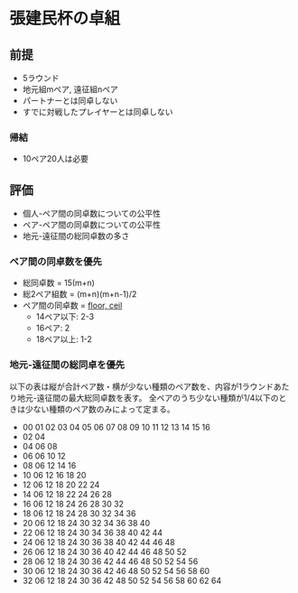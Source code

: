 # 張建民杯の卓組

## 前提

* 5ラウンド
* 地元組mペア, 遠征組nペア
* パートナーとは同卓しない
* すでに対戦したプレイヤーとは同卓しない

### 帰結

* 10ペア20人は必要

## 評価

* 個人-ペア間の同卓数についての公平性
* ペア-ペア間の同卓数についての公平性
* 地元-遠征間の総同卓数の多さ


### ペア間の同卓数を優先

* 総同卓数 = 15(m+n)
* 総2ペア組数 = (m+n)(m+n-1)/2
* ペア間の同卓数 = [floor, ceil](30/(m+n-1))
    * 14ペア以下: 2-3
    * 16ペア: 2
    * 18ペア以上: 1-2

### 地元-遠征間の総同卓を優先

以下の表は縦が合計ペア数・横が少ない種類のペア数を、内容が1ラウンドあたり地元-遠征間の最大総同卓数を表す。
全ペアのうち少ない種類が1/4以下のときは少ない種類のペア数のみによって定まる。

* 00 01 02 03 04 05 06 07 08 09 10 11 12 13 14 15 16
* 02 04
* 04 06 08
* 06 06 10 12
* 08 06 12 14 16
* 10 06 12 16 18 20
* 12 06 12 18 20 22 24
* 14 06 12 18 22 24 26 28
* 16 06 12 18 24 26 28 30 32
* 18 06 12 18 24 28 30 32 34 36
* 20 06 12 18 24 30 32 34 36 38 40
* 22 06 12 18 24 30 34 36 38 40 42 44
* 24 06 12 18 24 30 36 38 40 42 44 46 48
* 26 06 12 18 24 30 36 40 42 44 46 48 50 52
* 28 06 12 18 24 30 36 42 44 46 48 50 52 54 56
* 30 06 12 18 24 30 36 42 46 48 50 52 54 56 58 60
* 32 06 12 18 24 30 36 42 48 50 52 54 56 58 60 62 64



